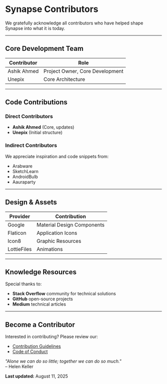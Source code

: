 # Synapse Contributors

We gratefully acknowledge all contributors who have helped shape Synapse into what it is today.

---

## Core Development Team

| Contributor       | Role                          |
|-------------------|-------------------------------|
| Ashik Ahmed       | Project Owner, Core Development |
| Unepix            | Core Architecture            |

---

## Code Contributions

### Direct Contributors
- **Ashik Ahmed** (Core, updates)
- **Unepix** (Initial structure)

### Indirect Contributors
We appreciate inspiration and code snippets from:
- Arabware
- SketchLearn  
- AndroidBulb  
- Aauraparty

---

## Design & Assets

| Provider          | Contribution                 |
|-------------------|------------------------------|
| Google            | Material Design Components   |
| Flaticon          | Application Icons            |
| Icon8             | Graphic Resources            |
| LottieFiles       | Animations                   |

---

## Knowledge Resources

Special thanks to:
- **Stack Overflow** community for technical solutions
- **GitHub** open-source projects
- **Medium** technical articles

---

## Become a Contributor

Interested in contributing? Please review our:
- [Contribution Guidelines](CONTRIBUTING.md)
- [Code of Conduct](CODE_OF_CONDUCT.md)

*"Alone we can do so little; together we can do so much."*  
– Helen Keller

**Last updated:** August 11, 2025
